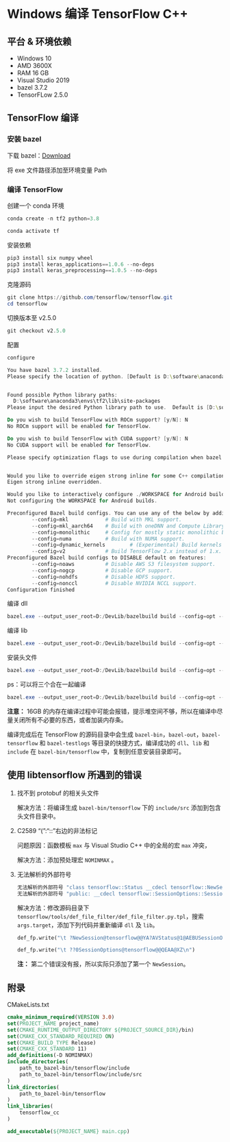 # Windows 编译 TensorFlow C++

## 平台 & 环境依赖

- Windows 10
- AMD 3600X
- RAM 16 GB
- Visual Studio 2019
- bazel 3.7.2
- TensorFLow 2.5.0

## TensorFlow 编译

### 安装 bazel

下载 bazel：[Download](https://github.com/bazelbuild/bazel/releases/download/3.7.2/bazel-3.7.2-windows-x86_64.exe)

将 exe 文件路径添加至环境变量 Path

### 编译 TensorFlow

创建一个 conda 环境

```powershell
conda create -n tf2 python=3.8 
```

```powershell
conda activate tf
```

安装依赖

```powershell
pip3 install six numpy wheel
pip3 install keras_applications==1.0.6 --no-deps
pip3 install keras_preprocessing==1.0.5 --no-deps
```

克隆源码

```powershell
git clone https://github.com/tensorflow/tensorflow.git
cd tensorflow
```

切换版本至 v2.5.0

```powershell
git checkout v2.5.0
```

配置

```powershell
configure
```

```powershell
You have bazel 3.7.2 installed.
Please specify the location of python. [Default is D:\software\anaconda3\envs\tf2\python.exe]:


Found possible Python library paths:
  D:\software\anaconda3\envs\tf2\lib\site-packages
Please input the desired Python library path to use.  Default is [D:\software\anaconda3\envs\tf2\lib\site-packages]

Do you wish to build TensorFlow with ROCm support? [y/N]: N
No ROCm support will be enabled for TensorFlow.

Do you wish to build TensorFlow with CUDA support? [y/N]: N
No CUDA support will be enabled for TensorFlow.

Please specify optimization flags to use during compilation when bazel option "--config=opt" is specified [Default is /arch:AVX]:


Would you like to override eigen strong inline for some C++ compilation to reduce the compilation time? [Y/n]:
Eigen strong inline overridden.

Would you like to interactively configure ./WORKSPACE for Android builds? [y/N]:
Not configuring the WORKSPACE for Android builds.

Preconfigured Bazel build configs. You can use any of the below by adding "--config=<>" to your build command. See .bazelrc for more details.
        --config=mkl            # Build with MKL support.
        --config=mkl_aarch64    # Build with oneDNN and Compute Library for the Arm Architecture (ACL).
        --config=monolithic     # Config for mostly static monolithic build.
        --config=numa           # Build with NUMA support.
        --config=dynamic_kernels        # (Experimental) Build kernels into separate shared objects.
        --config=v2             # Build TensorFlow 2.x instead of 1.x.
Preconfigured Bazel build configs to DISABLE default on features:
        --config=noaws          # Disable AWS S3 filesystem support.
        --config=nogcp          # Disable GCP support.
        --config=nohdfs         # Disable HDFS support.
        --config=nonccl         # Disable NVIDIA NCCL support.
Configuration finished
```

编译 dll

```powershell
bazel.exe --output_user_root=D:/DevLib/bazelbuild build --config=opt --config=monolithic //tensorflow:tensorflow_cc.dll 
```

编译 lib

```powershell
bazel.exe --output_user_root=D:/DevLib/bazelbuild build --config=opt --config=monolithic //tensorflow:tensorflow_cc_dll_import_lib
```

安装头文件

```powershell
bazel.exe --output_user_root=D:/DevLib/bazelbuild build --config=opt --config=monolithic //tensorflow:install_headers
```

ps：可以将三个合在一起编译

```powershell
bazel.exe --output_user_root=D:/DevLib/bazelbuild build --config=opt --config=monolithic //tensorflow:tensorflow_cc.dll //tensorflow:tensorflow_cc_dll_import_lib //tensorflow:install_headers
```

**注意：** 16GB 的内存在编译过程中可能会报错，提示堆空间不够，所以在编译中尽量关闭所有不必要的东西，或者加装内存条。

编译完成后在 TensorFlow 的源码目录中会生成 `bazel-bin`，`bazel-out`，`bazel-tensorflow` 和 `bazel-testlogs` 等目录的快捷方式，编译成功的 `dll`、`lib` 和 `include` 在 `bazel-bin/tensorflow` 中，复制到任意安装目录即可。

## 使用 libtensorflow 所遇到的错误

1. 找不到 protobuf 的相关头文件

   解决方法：将编译生成 `bazel-bin/tensorflow` 下的 `include/src` 添加到包含头文件目录中。

2. C2589 “(”:“::”右边的非法标记

   问题原因：函数模板 `max` 与 Visual Studio C++ 中的全局的宏 `max` 冲突，

   解决方法：添加预处理宏 `NOMINMAX` 。

3. 无法解析的外部符号

   ```powershell
   无法解析的外部符号 "class tensorflow::Status __cdecl tensorflow::NewSession(struct tensorflow::SessionOptions const &,class tensorflow::Session * *)" (?NewSession@tensorflow@@YA?AVStatus@1@AEBUSessionOptions@1@PEAPEAVSession@1@@Z)
   无法解析的外部符号 "public: __cdecl tensorflow::SessionOptions::SessionOptions(void)" (??0SessionOptions@tensorflow@@QEAA@XZ)
   ```

   解决方法：修改源码目录下 `tensorflow/tools/def_file_filter/def_file_filter.py.tpl`，搜索 `args.target`，添加下列代码并重新编译 `dll` 及 `lib`。

   ```python
   def_fp.write("\t ?NewSession@tensorflow@@YA?AVStatus@1@AEBUSessionOptions@1@PEAPEAVSession@1@@Z\n")
   ```

   ```python
   def_fp.write("\t ??0SessionOptions@tensorflow@@QEAA@XZ\n")
   ```

   **注：** 第二个错误没有报，所以实际只添加了第一个 `NewSession`。

## 附录

CMakeLists.txt

```cmake
cmake_minimum_required(VERSION 3.0)
set(PROJECT_NAME project_name)
set(CMAKE_RUNTIME_OUTPUT_DIRECTORY ${PROJECT_SOURCE_DIR}/bin)
set(CMAKE_CXX_STANDARD_REQUIRED ON)
set(CMAKE_BUILD_TYPE Release)
set(CMAKE_CXX_STANDARD 11)
add_definitions(-D NOMINMAX)
include_directories(
    path_to_bazel-bin/tensorflow/include
    path_to_bazel-bin/tensorflow/include/src
)
link_directories(
    path_to_bazel-bin/tensorflow
)
link_libraries(
    tensorflow_cc
)

add_executable(${PROJECT_NAME} main.cpp)
```

